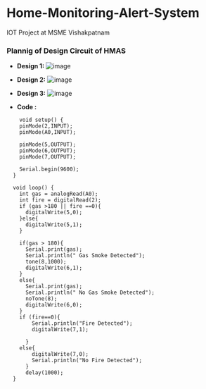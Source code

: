 # Home-Monitoring-Alert-System
IOT Project at MSME Vishakpatnam

### Plannig of Design Circuit of HMAS
- **Design 1:**
  ![image](https://user-images.githubusercontent.com/74300223/216752330-40f2fe6a-12cb-4468-ba9a-1484f5ddef46.png)
- **Design 2:**
  ![image](https://user-images.githubusercontent.com/74300223/216752690-d56c30bc-2882-4ee8-9432-1facc7657b61.png)
- **Design 3:**
  ![image](https://user-images.githubusercontent.com/74300223/216752853-4c351930-331c-4f07-bdab-be35a87b0511.png)


- **Code :**
```
    void setup() {
    pinMode(2,INPUT);
    pinMode(A0,INPUT);
    
    pinMode(5,OUTPUT);
    pinMode(6,OUTPUT);
    pinMode(7,OUTPUT);
    
    Serial.begin(9600);
  }

  void loop() {
    int gas = analogRead(A0);
    int fire = digitalRead(2);
    if (gas >180 || fire ==0){
      digitalWrite(5,0);
    }else{
      digitalWrite(5,1);
    }
     
    if(gas > 180){
      Serial.print(gas);
      Serial.println(" Gas Smoke Detected");
      tone(8,1000);
      digitalWrite(6,1);
    }
    else{
      Serial.print(gas);
      Serial.println(" No Gas Smoke Detected");
      noTone(8);
      digitalWrite(6,0);
    }
    if (fire==0){
        Serial.println("Fire Detected");
        digitalWrite(7,1);
   
      }
    else{
        digitalWrite(7,0);
        Serial.println("No Fire Detected");
      }  
      delay(1000);
  }
```
